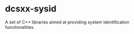 dcsxx-sysid
===========

A set of C++ libraries aimed at providing system identification functionalities.